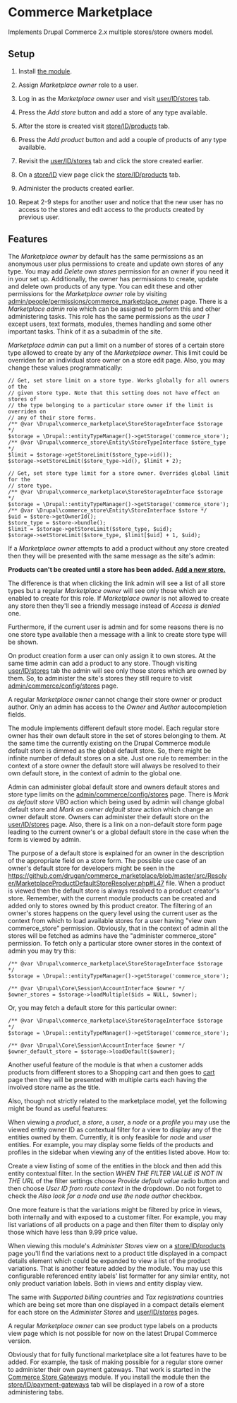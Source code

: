 Commerce Marketplace
===================

Implements Drupal Commerce 2.x multiple stores/store owners model.

## Setup

1. Install [the module](https://www.drupal.org/project/commerce_marketplace).

2. Assign *Marketplace owner* role to a user.

3. Log in as the *Marketplace owner* user and visit [user/ID/stores](#0) tab.

4. Press the *Add store* button and add a store of any type available.

5. After the store is created visit [store/ID/products](#0) tab.

6. Press the *Add product* button and add a couple of products of any type
available.

7. Revisit the [user/ID/stores](#0) tab and click the store created earlier.

8. On a [store/ID](#0) view page click the [store/ID/products](#0) tab.

9. Administer the products created earlier.

10. Repeat 2-9 steps for another user and notice that the new user has no access
to the stores and edit access to the products created by previous user.

## Features

The *Marketplace owner* by default has the same permissions as an anonymous user
plus permissions to create and update own stores of any type. You may add
*Delete own stores* permission for an owner if you need it in your set up.
Additionally, the owner has permissions to create, update and delete own
products of any type. You can edit these and other permissions for the
*Marketplace owner* role by visiting
[admin/people/permissions/commerce_marketplace_owner](#0) page. There is a
*Marketplace admin* role which can be assigned to perform this and other
administering tasks. This role has the same permissions as the *user 1* except
users, text formats, modules, themes handling and some other important tasks.
Think of it as a subadmin of the site.

*Marketplace admin* can put a limit on a number of stores of a certain store type
allowed to create by any of the *Marketplace owner*. This limit could be
overriden for an individual store owner on a store edit page. Also, you may
change these values programmatically:

```
// Get, set store limit on a store type. Works globally for all owners of the
// given store type. Note that this setting does not have effect on stores of
// the type belonging to a particular store owner if the limit is overriden on
// any of their store forms.
/** @var \Drupal\commerce_marketplace\StoreStorageInterface $storage */
$storage = \Drupal::entityTypeManager()->getStorage('commerce_store');
/** @var \Drupal\commerce_store\Entity\StoreTypeInterface $store_type */
$limit = $storage->getStoreLimit($store_type->id());
$storage->setStoreLimit($store_type->id(), $limit + 2);
```

```
// Get, set store type limit for a store owner. Overrides global limit for the
// store type.
/** @var \Drupal\commerce_marketplace\StoreStorageInterface $storage */
$storage = \Drupal::entityTypeManager()->getStorage('commerce_store');
/** @var \Drupal\commerce_store\Entity\StoreInterface $store */
$uid = $store->getOwnerId();
$store_type = $store->bundle();
$limit = $storage->getStoreLimit($store_type, $uid);
$storage->setStoreLimit($store_type, $limit[$uid] + 1, $uid);
```

If a *Marketplace owner* attempts to add a product without any store created then
they will be presented with the same message as the site's admin:

**Products can't be created until a store has been added.
[Add a new store.](#0)**

The difference is that when clicking the link admin will see a list of all store
types but a regular *Marketplace owner* will see only those which are enabled to
create for this role. If *Marketplace owner* is not allowed to create any store
then they'll see a friendly message instead of *Access is denied* one.

Furthermore, if the current user is admin and for some reasons there is no one
store type available then a message with a link to create store type will be
shown.

On product creation form a user can only assign it to own stores. At the same
time admin can add a product to any store. Though visiting [user/ID/stores](#0)
tab the admin will see only those stores which are owned by them. So, to
administer the site's stores they still require to visit
[admin/commerce/config/stores](#0) page.

A regular *Marketplace owner* cannot change their store owner or product author.
Only an admin has access to the *Owner* and *Author* autocompletion fields.

The module implements different default store model. Each regular store owner
has their own default store in the set of stores belonging to them. At the same
time the currently existing on the Drupal Commerce module default store is
dimmed as the global default store. So, there might be infinite number of
default stores on a site. Just one rule to remember: in the context of a store
owner the default store will always be resolved to their own default store, in
the context of admin to the global one.

Admin can administer global default store and owners default stores and store
type limits on the [admin/commerce/config/stores](#0) page. There is *Mark as
default store* VBO action which being used by admin will change global default
store and *Mark as owner default store* action which change an owner default
store. Owners can administer their default store on the [user/ID/stores](#0)
page. Also, there is a link on a non-default store form page leading to the
current owner's or a global default store in the case when the form is viewed by
admin.

The purpose of a default store is explained for an owner in the description of
the appropriate field on a store form. The possible use case of an owner's
default store for developers might be seen in the
https://github.com/drugan/commerce_marketplace/blob/master/src/Resolver/MarketplaceProductDefaultStoreResolver.php#L47
file. When a product is viewed then the default store is always resolved to a
product creator's store. Remember, with the current module products can be
created and added only to stores owned by this product creator. The filtering of
an owner's stores happens on the query level using the current user as the
context from which to load available stores for a user having "view own
commerce_store" permission. Obviously, that in the context of admin all the
stores will be fetched as admins have the "administer commerce_store"
permission. To fetch only a particular store owner stores in the context of
admin you may try this:

```
/** @var \Drupal\commerce_marketplace\StoreStorageInterface $storage */
$storage = \Drupal::entityTypeManager()->getStorage('commerce_store');

/** @var \Drupal\Core\Session\AccountInterface $owner */
$owner_stores = $storage->loadMultiple($ids = NULL, $owner);
```

Or, you may fetch a default store for this particular owner:

```
/** @var \Drupal\commerce_marketplace\StoreStorageInterface $storage */
$storage = \Drupal::entityTypeManager()->getStorage('commerce_store');

/** @var \Drupal\Core\Session\AccountInterface $owner */
$owner_default_store = $storage->loadDefault($owner);
```
Another useful feature of the module is that when a customer adds products from
different stores to a Shopping cart and then goes to [cart](#0) page then they
will be presented with multiple carts each having the involved store name as the
title.

Also, though not strictly related to the marketplace model, yet the following
might be found as useful features:

When viewing a *product*, a *store*, a *user*, a *node* or a *profile* you may
use the viewed entity owner ID as contextual filter for a view to display any of
the entities owned by them. Currently, it is only feasible for *node* and
*user* entities. For example, you may display some fields of the products and
profiles in the sidebar when viewing any of the entities listed above. How to:

Create a view listing of some of the entities in the block and then add this
entity contextual filter. In the section *WHEN THE FILTER VALUE IS NOT IN THE
URL* of the filter settings choose *Provide default value* radio button and then
choose *User ID from route context* in the dropdown. Do not forget to check the
*Also look for a node and use the node author* checkbox.

One more feature is that the variations might be filtered by price in views,
both internally and with exposed to a customer filter. For example, you may list
variations of all products on a page and then filter them to display only those
which have less than 9.99 price value.

When viewing this module's *Administer Stores* view on a [store/ID/products](#0)
page you'll find the variations next to a product title displayed in a compact
details element which could be expanded to view a list of the product
variations. That is another feature added by the module. You may use this
configurable referenced entity labels' list formatter for any similar entity,
not only product variation labels. Both in views and entity display view.

The same with *Supported billing countries* and *Tax registrations* countries
which are being set more than one displayed in a compact details element for
each store on the *Administer Stores* and [user/ID/stores](#0) pages.

A regular *Marketplace owner* can see product type labels on a products view page
which is not possible for now on the latest Drupal Commerce version.

Obviously that for fully functional marketplace site a lot features have to be
added. For example, the task of making possible for a regular store owner to
administer their own payment gateways. That work is started in the
[Commerce Store Gateways](https://github.com/bojanz/commerce_store_gateways)
module. If you install the module then the [store/ID/payment-gateways](#0) tab
will be displayed in a row of a store administering tabs.

